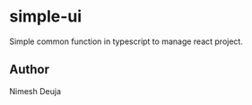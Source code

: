 # simple-ui

Simple common function in typescript to manage react project.

## Author

Nimesh Deuja

